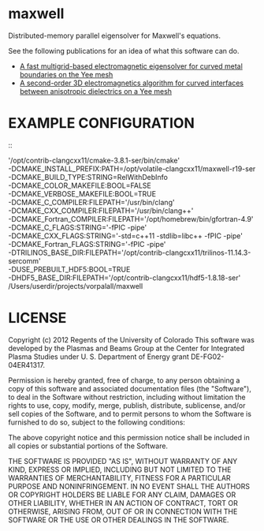 maxwell
=======

Distributed-memory parallel eigensolver for Maxwell's equations.

See the following publications for an idea of what this software can do.

- [A fast multigrid-based electromagnetic eigensolver for curved metal boundaries on the Yee mesh](http://carlbauer.org/static/pdf/dey-mittra-multigrid-solver.pdf)
- [A second-order 3D electromagnetics algorithm for curved interfaces between anisotropic dielectrics on a Yee mesh](http://carlbauer.org/static/pdf/second-order-yee-dielectrics.pdf)

EXAMPLE CONFIGURATION
=====================

::

  '/opt/contrib-clangcxx11/cmake-3.8.1-ser/bin/cmake' \
    -DCMAKE_INSTALL_PREFIX:PATH=/opt/volatile-clangcxx11/maxwell-r19-ser \
    -DCMAKE_BUILD_TYPE:STRING=RelWithDebInfo \
    -DCMAKE_COLOR_MAKEFILE:BOOL=FALSE \
    -DCMAKE_VERBOSE_MAKEFILE:BOOL=TRUE \
    -DCMAKE_C_COMPILER:FILEPATH='/usr/bin/clang' \
    -DCMAKE_CXX_COMPILER:FILEPATH='/usr/bin/clang++' \
    -DCMAKE_Fortran_COMPILER:FILEPATH='/opt/homebrew/bin/gfortran-4.9' \
    -DCMAKE_C_FLAGS:STRING='-fPIC -pipe' \
    -DCMAKE_CXX_FLAGS:STRING='-std=c++11 -stdlib=libc++ -fPIC -pipe' \
    -DCMAKE_Fortran_FLAGS:STRING='-fPIC -pipe' \
    -DTRILINOS_BASE_DIR:FILEPATH='/opt/contrib-clangcxx11/trilinos-11.14.3-sercomm' \
    -DUSE_PREBUILT_HDF5:BOOL=TRUE \
    -DHDF5_BASE_DIR:FILEPATH='/opt/contrib-clangcxx11/hdf5-1.8.18-ser' \
    /Users/userdir/projects/vorpalall/maxwell

LICENSE
=======

Copyright (c) 2012 Regents of the University of Colorado
This software was developed by the Plasmas and Beams Group at the Center for
Integrated Plasma Studies under U. S. Department of Energy grant
DE-FG02-04ER41317.

Permission is hereby granted, free of charge, to any person obtaining a copy of
this software and associated documentation files (the "Software"), to deal in
the Software without restriction, including without limitation the rights to
use, copy, modify, merge, publish, distribute, sublicense, and/or sell copies
of the Software, and to permit persons to whom the Software is furnished to do
so, subject to the following conditions:

The above copyright notice and this permission notice shall be included in all
copies or substantial portions of the Software.

THE SOFTWARE IS PROVIDED "AS IS", WITHOUT WARRANTY OF ANY KIND, EXPRESS OR
IMPLIED, INCLUDING BUT NOT LIMITED TO THE WARRANTIES OF MERCHANTABILITY,
FITNESS FOR A PARTICULAR PURPOSE AND NONINFRINGEMENT. IN NO EVENT SHALL THE
AUTHORS OR COPYRIGHT HOLDERS BE LIABLE FOR ANY CLAIM, DAMAGES OR OTHER
LIABILITY, WHETHER IN AN ACTION OF CONTRACT, TORT OR OTHERWISE, ARISING FROM,
OUT OF OR IN CONNECTION WITH THE SOFTWARE OR THE USE OR OTHER DEALINGS IN THE
SOFTWARE.
